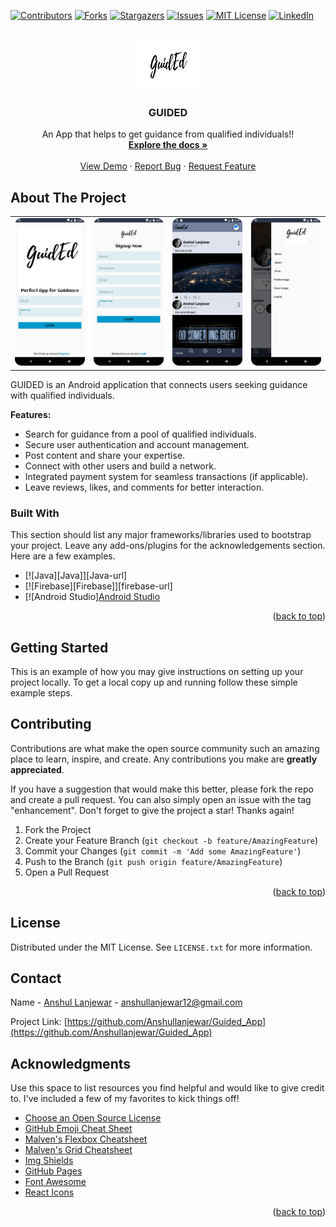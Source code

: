 <!-- Improved compatibility of back to top link: See: https://github.com/othneildrew/Best-README-Template/pull/73 -->
<a name="readme-top"></a>

<!-- PROJECT SHIELDS -->

[![Contributors][contributors-shield]][contributors-url]
[![Forks][forks-shield]][forks-url]
[![Stargazers][stars-shield]][stars-url]
[![Issues][issues-shield]][issues-url]
[![MIT License][license-shield]][license-url]
[![LinkedIn][linkedin-shield]][linkedin-url]



<!-- PROJECT LOGO -->
<br />
<div align="center">
  <a href="https://github.com/othneildrew/Best-README-Template">
    <img src="https://github.com/Anshullanjewar/Guided_App/blob/master/img/guidedimg.jpg" alt="Logo" width="100" height="80">
  </a>

  <h3 align="center">GUIDED</h3>

  <p align="center">
        An App that helps to get guidance from qualified individuals!!
    <br />
    <a href="https://github.com/Anshullanjewar/Guided_App"><strong>Explore the docs »</strong></a>
    <br />
    <br />
    <a href="https://github.com/Anshullanjewar/Guided_App">View Demo</a>
    ·
    <a href="https://github.com/Anshullanjewar/Guided_App/issues">Report Bug</a>
    ·
    <a href="https://github.com/Anshullanjewar/Guided_App/issues">Request Feature</a>
  </p>
</div>


<!-- ABOUT THE PROJECT -->
## About The Project

<p align="center" float="left">
<table>
  <tr>
    <td><img src="https://github.com/Anshullanjewar/Guided_App/blob/master/img/Screenshot_20240314_184059.png" width="220"></td>
    <td><img src="https://github.com/Anshullanjewar/Guided_App/blob/master/img/Screenshot_20240314_184111.png" width="220"></td>
    <td><img src="https://github.com/Anshullanjewar/Guided_App/blob/1b5ef1455a69a285399437c646c6889a2460e9fc/img/Screenshot_20230714_154443.png" width="220"></td>
    <td><img src="https://github.com/Anshullanjewar/Guided_App/blob/master/img/Screenshot_20240314_183924.png" width="220"></td>
  </tr>
 </table>
GUIDED is an Android application that connects users seeking guidance with qualified individuals. 

**Features:**

* Search for guidance from a pool of qualified individuals.
* Secure user authentication and account management.
* Post content and share your expertise.
* Connect with other users and build a network.
* Integrated payment system for seamless transactions (if applicable).
* Leave reviews, likes, and comments for better interaction.



### Built With

This section should list any major frameworks/libraries used to bootstrap your project. Leave any add-ons/plugins for the acknowledgements section. Here are a few examples.

* [![Java][Java]][Java-url]
* [![Firebase][Firebase]][firebase-url]
* [![Android Studio][Android Studio][android_url]



<p align="right">(<a href="#readme-top">back to top</a>)</p>



<!-- GETTING STARTED -->
## Getting Started

This is an example of how you may give instructions on setting up your project locally.
To get a local copy up and running follow these simple example steps.






<!-- CONTRIBUTING -->
## Contributing

Contributions are what make the open source community such an amazing place to learn, inspire, and create. Any contributions you make are **greatly appreciated**.

If you have a suggestion that would make this better, please fork the repo and create a pull request. You can also simply open an issue with the tag "enhancement".
Don't forget to give the project a star! Thanks again!

1. Fork the Project
2. Create your Feature Branch (`git checkout -b feature/AmazingFeature`)
3. Commit your Changes (`git commit -m 'Add some AmazingFeature'`)
4. Push to the Branch (`git push origin feature/AmazingFeature`)
5. Open a Pull Request

<p align="right">(<a href="#readme-top">back to top</a>)</p>



<!-- LICENSE -->
## License

Distributed under the MIT License. See `LICENSE.txt` for more information.




<!-- CONTACT -->
## Contact

Name - [Anshul Lanjewar](https://www.linkedin.com/in/anshul-lanjewar) - anshullanjewar12@gmail.com

Project Link: [https://github.com/Anshullanjewar/Guided_App](https://github.com/Anshullanjewar/Guided_App)



<!-- ACKNOWLEDGMENTS -->
## Acknowledgments

Use this space to list resources you find helpful and would like to give credit to. I've included a few of my favorites to kick things off!

* [Choose an Open Source License](https://choosealicense.com)
* [GitHub Emoji Cheat Sheet](https://www.webpagefx.com/tools/emoji-cheat-sheet)
* [Malven's Flexbox Cheatsheet](https://flexbox.malven.co/)
* [Malven's Grid Cheatsheet](https://grid.malven.co/)
* [Img Shields](https://shields.io)
* [GitHub Pages](https://pages.github.com)
* [Font Awesome](https://fontawesome.com)
* [React Icons](https://react-icons.github.io/react-icons/search)

<p align="right">(<a href="#readme-top">back to top</a>)</p>



<!-- MARKDOWN LINKS & IMAGES -->
<!-- https://www.markdownguide.org/basic-syntax/#reference-style-links -->
[contributors-shield]: https://img.shields.io/github/contributors/Anshullanjewar/Best-README-Template.svg?style=for-the-badge
[contributors-url]: https://github.com/Anshullanjewar/Guided_App/graphs/contributors
[forks-shield]: https://img.shields.io/github/forks/Anshullanjewar/Best-README-Template.svg?style=for-the-badge
[forks-url]: https://github.com/Anshullanjewar/Guided_App/forks
[stars-shield]: https://img.shields.io/github/stars/Anshullanjewar/Best-README-Template.svg?style=for-the-badge
[stars-url]: https://github.com/Anshullanjewar/Guided_App/issues
[issues-shield]: https://img.shields.io/github/issues/othneildrew/Best-README-Template.svg?style=for-the-badge
[issues-url]: https://github.com/Anshullanjewar/Guided_App/issues
[license-shield]: https://img.shields.io/github/license/othneildrew/Best-README-Template.svg?style=for-the-badge
[license-url]:https://github.com/Anshullanjewar/Guided_App/issues
[linkedin-shield]: https://img.shields.io/badge/-LinkedIn-black.svg?style=for-the-badge&logo=linkedin&colorB=555
[linkedin-url]: https://www.linkedin.com/in/anshul-lanjewar
[product-screenshot]: https://postimg.cc/gallery/TnCYq9P
[Java_url]: https://img.shields.io/badge/Java-ED8B00?style=for-the-badge&logo=openjdk&logoColor=white
[firebase_url]: https://img.shields.io/badge/firebase-a08021?style=for-the-badge&logo=firebase&logoColor=ffcd34
[android_url]: https://img.shields.io/badge/android%20studio-346ac1?style=for-the-badge&logo=android%20studio&logoColor=white

